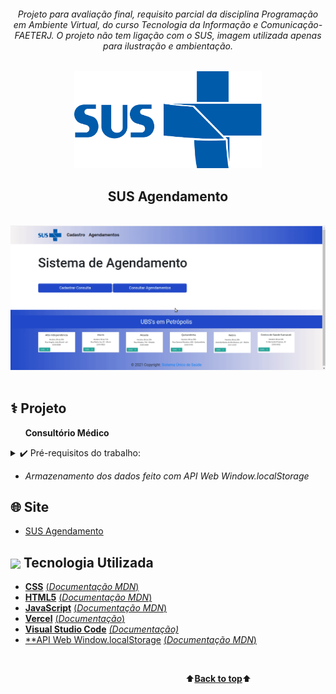 <div align="center">
<i><h6>Projeto para avaliação final, requisito parcial da disciplina Programação em Ambiente Virtual, do curso Tecnologia da Informação e Comunicação-FAETERJ. O projeto não tem ligação com o SUS, imagem utilizada apenas para ilustração e ambientação.</h6></i>
</div>
<a name="back-to-top">

<p align="center">
  <a href="">
    <img width="300px" src="./assets/logo_sus.png" alt="">
   </a>
</p>

 <p>
    <h2 align="center">
    SUS Agendamento
    </h2>
  </p> 
  </br>

<div align="center">
  <img width="700px" src="./assets/gif/sus-agendamento.gif">
</div>
<br>

## ⚕️    Projeto
&nbsp;&nbsp;&nbsp;&nbsp;&nbsp;&nbsp;**Consultório Médico**  

<details>
  <summary>✔️ Pré-requisitos do trabalho:</summary>
      <p align="justify">
      - Agendar consulta<br>
      - Desmarcar consulta<br>
      - Consultar agenda do médico<br>
      </p>
  </details>

- *Armazenamento dos dados feito com API Web Window.localStorage*

## 🌐    Site
- [SUS Agendamento](https://sus-agendamento.vercel.app/)
  
## <img height="45px" align="center" src="https://github.com/marcosbarker/serratec.residencia/blob/main/assets/stockrocketgif.gif">    Tecnologia Utilizada
- [**CSS**](https://www.w3.org/Style/CSS/)    [(*Documentação MDN*)](https://developer.mozilla.org/en-US/docs/Web/CSS/Reference)
- [**HTML5**](https://html.spec.whatwg.org/)    [(*Documentação MDN*)](https://developer.mozilla.org/pt-BR/docs/Web/HTML)
- [**JavaScript**](https://www.javascript.com/)    [(*Documentação MDN*)](https://developer.mozilla.org/pt-BR/docs/Web/JavaScript)
- [**Vercel**](https://vercel.com)    [(*Documentação*)](https://vercel.com/docs)
- [**Visual Studio Code**](https://code.visualstudio.com/)    [*(Documentação)*](https://code.visualstudio.com/docs)
- [**API Web Window.localStorage](https://developer.mozilla.org/pt-BR/docs/Web/API/Window/localStorage)    [(*Documentação MDN*)](https://developer.mozilla.org/pt-BR/docs/Web/API/Window/localStorage)

<br> 

&emsp;&emsp;&emsp;&emsp;&emsp;&emsp;&emsp;&emsp;&emsp;&emsp;&emsp;&emsp;&emsp;&emsp;&emsp;&emsp;&emsp;&emsp;&emsp;&emsp;⬆️[**Back to top**](#back-to-top)⬆️